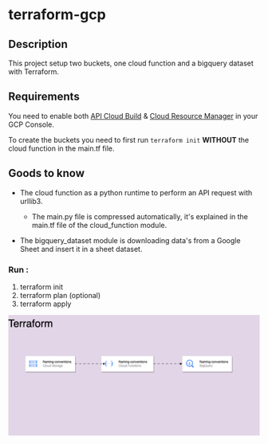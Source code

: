 # terraform-gcp

## Description

This project setup two buckets, one cloud function and a bigquery dataset with Terraform.

## Requirements

You need to enable both [API Cloud Build](https://console.cloud.google.com/apis/api/cloudbuild.googleapis.com) & [Cloud Resource Manager](https://console.cloud.google.com/apis/api/cloudresourcemanager.googleapis.com) in your GCP Console.

To create the buckets you need to first run `terraform init` **WITHOUT** the cloud function in
the main.tf file.

## Goods to know

- The cloud function as a python runtime to perform an API request with urllib3.

  - The main.py file is compressed automatically, it's explained in the main.tf file of the cloud_function module.

- The bigquery_dataset module is downloading data's from a Google Sheet and insert it in a sheet dataset.

### Run :

1. terraform init
2. terraform plan (optional)
3. terraform apply

![Diagram](diag.png)
